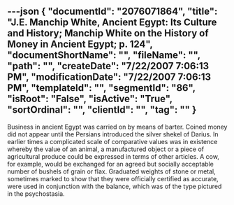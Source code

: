 ---json
{
  "documentId": "2076071864",
  "title": "J.E. Manchip White, Ancient Egypt: Its Culture and History; Manchip White on the History of Money in Ancient Egypt; p. 124",
  "documentShortName": "",
  "fileName": "",
  "path": "",
  "createDate": "7/22/2007 7:06:13 PM",
  "modificationDate": "7/22/2007 7:06:13 PM",
  "templateId": "",
  "segmentId": "86",
  "isRoot": "False",
  "isActive": "True",
  "sortOrdinal": "",
  "clientId": "",
  "tag": ""
}
---

Business in ancient Egypt was carried on by means of barter. Coined money did not appear until the Persians introduced the silver shekel of Darius. In earlier times a complicated scale of comparative values was in existence whereby the value of an animal, a manufactured object or a piece of agricultural produce could be expressed in terms of other articles. A cow, for example, would be exchanged for an agreed but socially acceptable number of bushels of grain or flax. Graduated weights of stone or metal, sometimes marked to show that they were officially certified as accurate, were used in conjunction with the balance, which was of the type pictured in the psychostasia.
